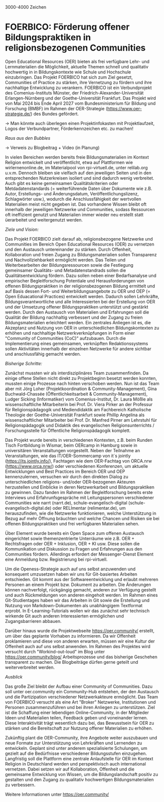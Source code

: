 3000-4000 Zeichen

# FOERBICO: Förderung offener Bildungspraktiken in religionsbezogenen Communities

Open Educational Resources (OER) bieten als frei verfügbare Lehr- und Lernmaterialien die Möglichkeit, aktuelle Themen schnell und qualitativ hochwertig in in Bildungskontexte wie Schule und Hochschule einzubringen. Das Projekt FOERBICO hat sich zum Ziel gesetzt, Communities of Practice zu stärken, ihre Vernetzung zu fördern und ihre nachhaltige Entwicklung zu verankern. FOERBICO ist ein Verbundprojekt des Comenius-Instituts Münster, der
Friedrich-Alexander-Universität Erlangen-Nürnberg und der Goethe-Universität Frankfurt. Das Projekt wird von Mai 2024 bis Ende April 2027 vom Bundesministerium für Bildung und Forschung (BMBF) im Rahmen der OER-Strategie (https://www.oer-strategie.de/) des Bundes gefördert.

-> Man könnte auch überlegen einen Projektinfokasten mit Projektlaufzeit, Logos der Verbundpartner, Förderkennzeichen etc. zu machen!

*Raus aus den Bubbles* 

-> Verweis zu Blogbeitrag + Video (in Planung)

In vielen Bereichen werden bereits freie Bildungsmaterialien im Kontext Religion entwickelt und veröffentlicht, etwa auf Plattformen wie wirlernenonline.de, im Materialpool von rpi-virtuell.de, unter relilab.org u.v.m. Dennoch bleiben sie vielfach auf den jeweiligen Seiten und in den entsprechenden Nutzerkreisen isoliert und sind dadurch wenig verbreitet. Auch gibt es keine gemeinsamen Qualitätskriterien oder Metdadatenstandards (= weiterführende Daten über Dokumente wie z.B. Autor, Erstellungs- und Änderungsdatum,  Veröffentlichungslizenz, Schlagwörter usw.), wodurch die Anschlussfähigkeit der wertvollen Materialien meist nicht gegeben ist. Das vorhandene Wissen bleibt oft innerhalb der jeweiligen Netzwerke und Communities, sodass Ressourcen oft ineffizient genutzt und Materialien immer wieder neu erstellt statt üerarbeitet und weitergenutzt werden.   

*Ziele und Vision:* 

Das Projekt FOERBICO zielt darauf ab, religionsbezogene Netzwerke und Communities im Bereich Open Educational Resources (OER) zu vernetzen und den Austausch untereinander zu stärken. Durch Offenheit, Kollaboration und freien Zugang zu Bildungsmaterialien sollen Transparenz und Nachvollziehbarkeit ermöglicht werden. Das Teilen und Weiterbearbeiten der Bildungsressourcen sowie die Festlegung gemeinsamer Qualitäts- und Metadatenstandrads sollen die Qualitätsentwicklung fördern. Dazu sollen neben einer Bedarfsanalyse und empirischer Begleitforschung Potentiale und Herausforderungen von offenen Bildungspraktiken in der religionsbezogenen Bildung ermittelt und auf Basis dessen Fort- und Weiterbildungsangebote zu OER und OEP (= Open Eduacational Practices) entwickelt werden. Dadurch sollen Lehrkräfte, Bildungsverantwortliche und alle Interessierten bei der Erstellung von OER und der Umsetzung offener Bildungspraktiken unterstützt und gestärkt werden. Durch den Austausch von Materialien und Erfahrungen soll die Qualität der Bildung nachhaltig verbessert und der Zugang zu freien Bildungsmaterialien erleichtert werden. Ein zentrales Anliegen ist es, die Akzeptanz und Nutzung von OER in unterschiedlichen Bildungskontexten zu erhöhen und nachhaltige Netzwerkverknüpfungen in Form einer "Community of Communities (CoC)" aufzubauen. Durch die Implementierung eines gemeinsamen, verknüpften Redaktionssystems sollen Aktivitäten innerhalb der einzelnen Netzwerke für andere sichtbar und anschlussfähig gemacht werden.

*Bisherige Schritte:* 

Zunächst mussten wir als interdisziplinäres Team zusammenfinden. Da einige offene Stellen nicht direkt zu Projektbeginn besetzt werden konnten, mussten einige Prozesse nach hinten verschoben werden. Nun ist das Team aber mit Jörg Loher (Projektkoordination & Community-Management), Gina Buchwald-Chassée (Öffentlichkeitsarbeit & Community-Management), Ludger Sicking (Informatiker) vom Comenius-Institut, Dr. Laura Mößle als wissenschaftliche Mitarbeiterin bei Prof. Dr. Viera Pirker an der Professur für Religionspädagogik und Mediendidaktik am Fachbereich Katholische Theologie der Goethe-Universität Frankfurt sowie Phillip Angelina als wissenschaftlicher Mitarbeiter bei Prof. Dr. Manfred Pirner am Lehrstuhl für Religionspädagogik und Didaktik des evangelischen Religionsunterrichts / Forschungsstelle für Öffentliche Religionspädagogik komplett. 

Das Projekt wurde bereits in verschiedenen Kontexten, z.B. beim Runden Tisch Fortbildung in Wismar, beim OERcamp in Hamburg sowie in universitären Veranstaltungen vorgestellt. Neben der Teilnahme an Veranstaltungen, wie das IT/OER-Sommercamp von it´s jointly (https://its.jointly.info/), Fachtagen wie dem OER-Fachtag von ORCA.nrw (https://www.orca.nrw/) oder verschiedenen Konferenzen, um aktuelle Entwicklungen und Best Practices im Bereich OER und OEP kennenzulernen, versuchen wir durch den direkten Dialog zu unterschiedlichen religions- und/oder OER-bezogenen Akteuren herzustellen und Einblicke in deren Netzwerkarbeit und Bildungspraktiken zu gewinnen. Dazu fanden im Rahmen der Begleitforschung bereits erste Interviews und Erfahrunfsgespräche mit Leitungspersonen verschiedener Communities wie narrt (narrt.de), schule-evangelisch-digital (schule-evangelisch-digital.de) oder RELImentar (relimentar.de), um herauszufinden, wie die Netzwerke funktionieren, welche Unterstützung in Bezug auf mehr Öffnung bräuchten und welche Chancen und Risiken sie bei offenen Bildungspraktiken und frei verfügbaren Materialien sehen. 

Über Element wurde bereits ein Open Space zum offenen Austausch eingerichtet sowie themenzentrierte Unterräume wie z.B. OER + Rechtsfragen oder OER + Inklusion, OER + KI usw. Diese sollen die Kommunikation und Diskussion zu Fragen und Erfahrungen aus den Communities fördern. Allerdings erfordert der Messenger-Dienst Element eine Anmeldung bzw. Registrierung bei rpi-virtuell. 

Um die Openess-Strategie auch auf uns selbst anzuwenden und konsequent umzusetzen haben wir uns für Git-basiertes Arbeiten entschieden. Git kommt aus der Softwareentwicklung und erlaubt mehreren Personen an einem Projekt bzw. Dokument zu arbeiten. Die Änderungen können nachverfolgt, rückgängig gemacht, anderen zur Verfügung gestellt und auch Rückmeldungen von anderen eingeholt werden. Im Rahmen eines Git-Studientages haben wir das Arbeiten in Git sowie die Erstellung und Nutzung von Markdown-Dokumenten als unabhängigem Textformat erprobt. In E-Learning-Tutorials wollen wir das zunächst sehr technisch wirkende Git auch anderen Interessierten ermöglichen und Zugangsbarrieren abbauen. 

Darüber hinaus wurde die Projektwebseite https://oer.community/ erstellt, um über das geplante Vorhaben zu informieren. Da wir Offenheit proklamieren und diese von anderen erwarten, müssen wir eine Kultur der Offenheit auch auf uns selbst anwenden. Im Rahmen des Projektes wird versucht durch "Workind-out-loud" im Blog unter https://oer.community/blog/ Arbeitsprozesse und das bisherige Geschehen transparent zu machen. Die Blogbeiträge dürfen gerne geteilt und weiterverbreitet werden.


*Ausblick* 

Das große Ziel bleibt der Aufbau einer Community of Communities. Dazu soll unter oer.community ein Community-Hub entstehen, der den Austausch und die Partizipation verschiedener Netzwerkakteure ermöglicht. Das Team von FOERBICO versucht als eine Art "Broker" Netzwerke, Institutionen und Personen zusammenzuführen und bei ihren Anliegen zu unterstützen. Ziel ist die Schaffung einer lebendigen Online-Community, in der Mitglieder Ideen und Materialien teilen, Feedback geben und voneinander lernen. Diese Interaktivität trägt wesentlich dazu bei, das Bewusstsein für OER zu stärken und die Bereitschaft zur Nutzung offener Materialien zu erhöhen.

Zukünftig plant die OER-Community, ihre Angebote weiter auszubauen und neue Formate zur Unterstützung von Lehrkräften und Lernenden zu entwickeln. Geplant sind unter anderem spezialisierte Schulungen, um gezielt auf die Bedürfnisse verschiedener Bildungsstufen einzugehen. Langfristig soll die Plattform eine zentrale Anlaufstelle für OER im Kontext Religion in Deutschland werden und perspektivisch auch international vernetzen. Dabei setzen wir auf Kollaboration, Offenheit und die gemeinsame Entwicklung von Wissen, um die Bildungslandschaft positiv zu gestalten und den Zugang zu qualitativ hochwertigen Bildungsmaterialien zu verbessern.

Weitere Informationen unter https://oer.community/